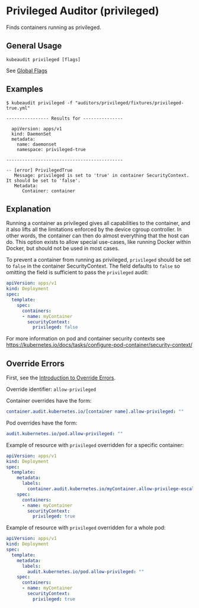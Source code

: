 # Privileged Auditor (privileged)

Finds containers running as privileged.

## General Usage

```
kubeaudit privileged [flags]
```

See [Global Flags](/README.md#global-flags)

## Examples

```
$ kubeaudit privileged -f "auditors/privileged/fixtures/privileged-true.yml"

---------------- Results for ---------------

  apiVersion: apps/v1
  kind: DaemonSet
  metadata:
    name: daemonset
    namespace: privileged-true

--------------------------------------------

-- [error] PrivilegedTrue
   Message: privileged is set to 'true' in container SecurityContext. It should be set to 'false'.
   Metadata:
      Container: container
```

## Explanation

Running a container as privileged gives all capabilities to the container, and it also lifts all the limitations enforced by the device cgroup controller. In other words, the container can then do almost everything that the host can do. This option exists to allow special use-cases, like running Docker within Docker, but should not be used in most cases.

To prevent a container from running as privileged, `privileged` should be set to `false` in the container SecurityContext. The field defaults to `false` so omitting the field is sufficient to pass the `privileged` audit:

```yaml
apiVersion: apps/v1
kind: Deployment
spec:
  template:
    spec:
      containers:
      - name: myContainer
        securityContext:
          privileged: false
```

For more information on pod and container security contexts see https://kubernetes.io/docs/tasks/configure-pod-container/security-context/

## Override Errors

First, see the [Introduction to Override Errors](/README.md#override-errors).

Override identifier: `allow-privileged`

Container overrides have the form:
```yaml
container.audit.kubernetes.io/[container name].allow-privileged: ""
```

Pod overrides have the form:
```yaml
audit.kubernetes.io/pod.allow-privileged: ""
```

Example of resource with `privileged` overridden for a specific container:
```yaml
apiVersion: apps/v1
kind: Deployment
spec:
  template:
    metadata:
      labels:
        container.audit.kubernetes.io/myContainer.allow-privilege-escalation: ""
    spec:
      containers:
      - name: myContainer
        securityContext:
          privileged: true
```

Example of resource with `privileged` overridden for a whole pod:
```yaml
apiVersion: apps/v1
kind: Deployment
spec:
  template:
    metadata:
      labels:
        audit.kubernetes.io/pod.allow-privileged: ""
    spec:
      containers:
      - name: myContainer
        securityContext:
          privileged: true
```
